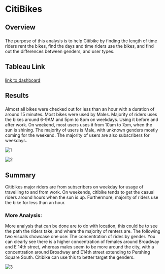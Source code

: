 # CitiBikes
## Overview
###
The purpose of this analysis is to help Citibike by finding the length of time riders rent the bikes, find the days and time riders use the bikes, and find out the differences between genders, and user types. 
## Tableau Link
###
[link to dashboard](https://public.tableau.com/app/profile/richelle.qin/viz/CitiBikeAnalysis_16495416606170/CitibikeAnalysis)
## Results
###
Almost all bikes were checked out for less than an hour with a duration of around 15 minutes. Most bikes were used by Males. Majority of riders uses the bikes around 6-9AM and 5pm to 8pm on weekdays. Using it before and after work. On weekend, most users uses it from 10am to 7pm, when the sun is shining. The majority of users is Male, with unknown genders mostly coming for the weekend. The majority of users are also subscribers for weekdays.

![1](https://user-images.githubusercontent.com/67567087/162593436-429b8c0f-b23a-4c69-9705-a945dcbdf05b.png)

![2](https://user-images.githubusercontent.com/67567087/162593441-e5753c4f-c8ad-4c8c-a658-e707100a4541.png)
## Summary
Citibikes major riders are from subscribers on weekday for usage of travelling to and from work. On weekends, citibike tends to get the casual riders around hours when the sun is up. Furthermore, majority of riders use the bike for less than an hour.
### More Analysis:
More analysis that can be done are to do with location, this could be to see the path the riders take, and where the majority of renters are. The following two visuals showcase one use: The concentration of rides by gender. You can clearly see there is a higher concentration of females around Broadway and E 14th street, whereas males seem to be more around the city, with a concentration around Broadway and E14th street extending to Pershing Square South. Citibike can use this to better target the genders. 

![3](https://user-images.githubusercontent.com/67567087/162593479-24827294-8a32-4ddf-98b6-d48a47d42e79.png)
